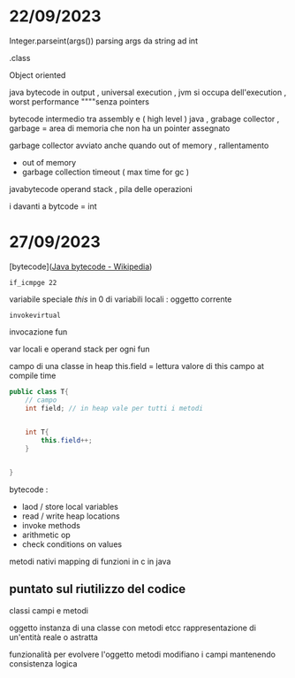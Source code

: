 # 22/09/2023

Integer.parseint(args()) parsing args da string ad int

.class

Object oriented

java bytecode in output , universal execution , jvm si occupa dell'execution , worst performance
""""senza pointers

bytecode intermedio tra assembly e ( high level ) java , grabage collector , garbage = area di memoria che non ha un pointer assegnato

garbage collector avviato anche quando out of memory , rallentamento 

- out of memory
- garbage collection timeout ( max time for gc )

javabytecode 
operand stack  , pila delle operazioni 

i davanti a bytcode = int

# 27/09/2023

[bytecode]([Java bytecode - Wikipedia](https://en.wikipedia.org/wiki/Java_bytecode))

```
if_icmpge 22
```

variabile speciale *this* in 0 di variabili locali : oggetto corrente

```
invokevirtual 
```
invocazione fun

var locali e operand stack per ogni fun

campo di una classe in heap
this.field = lettura valore di this
campo at compile time

```java
public class T{
	// campo
	int field; // in heap vale per tutti i metodi 
	

	int T{
		this.field++;
	}


}
```

bytecode  :
- laod / store local variables
- read / write heap locations
- invoke methods
- arithmetic op
- check conditions on values

metodi nativi mapping di funzioni in c in java 

puntato sul riutilizzo del codice 
-
classi campi e metodi

oggetto instanza di una classe con metodi etcc
rappresentazione di un'entità reale o astratta

funzionalità per evolvere l'oggetto
metodi modifiano i campi mantenendo consistenza logica

